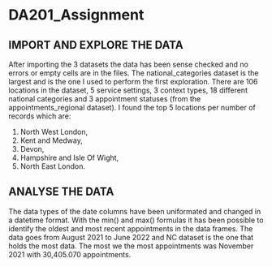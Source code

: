 # DA201_Assignment
## IMPORT AND EXPLORE THE DATA
After importing the 3 datasets the data has been sense checked and no errors or empty cells are in the files.
The national_categories dataset is the largest and is the one I used to perform the first exploration. 
There are 106 locations in the dataset, 5 service settings, 3 context types, 18 different national categories and 3 appointment statuses (from the appointments_regional dataset).
I found the top 5 locations per number of records which are: 
1. North West London, 
2. Kent and Medway, 
3. Devon, 
4. Hampshire and Isle Of Wight, 
5. North East London.

## ANALYSE THE DATA
The data types of the date columns have been uniformated and changed in a datetime format.
With the min() and max() formulas it has been possible to identify the oldest and most recent appointments in the data frames.
The data goes from August 2021 to June 2022 and NC dataset is the one that holds the most data.
The most we the most appointments was November 2021 with 30,405.070 appointments.
